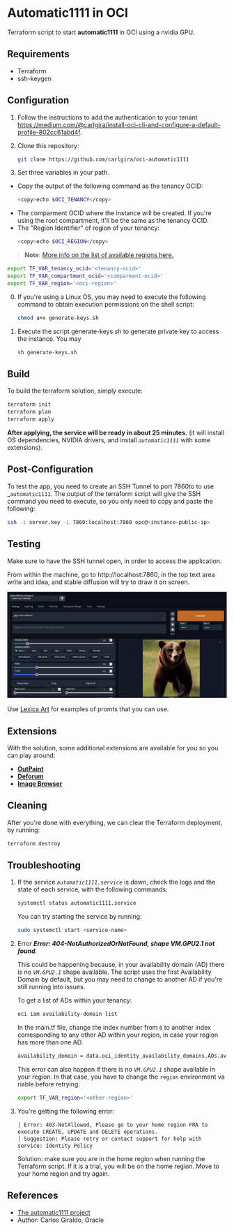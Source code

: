 # Automatic1111 in OCI
Terraform script to start **automatic1111** in OCI using a nvidia GPU.

## Requirements
- Terraform
- ssh-keygen

## Configuration

1. Follow the instructions to add the authentication to your tenant https://medium.com/@carlgira/install-oci-cli-and-configure-a-default-profile-802cc61abd4f.
2. Clone this repository:
    ```bash
    git clone https://github.com/carlgira/oci-automatic1111
    ```

3. Set three variables in your path. 
- Copy the output of the following command as the tenancy OCID:
    ```bash
    <copy>echo $OCI_TENANCY</copy>
    ```
- The comparment OCID where the instance will be created. If you're using the root compartment, it'll be the same as the tenancy OCID.
- The "Region Identifier" of region of your tenancy:
    ```bash
    <copy>echo $OCI_REGION</copy>
    ``` 

> **Note**: [More info on the list of available regions here.](https://docs.oracle.com/en-us/iaas/Content/General/Concepts/regions.htm)

```bash
export TF_VAR_tenancy_ocid='<tenancy-ocid>'
export TF_VAR_compartment_ocid='<comparment-ocid>'
export TF_VAR_region='<oci-region>'
```

0. If you're using a Linux OS, you may need to execute the following command to obtain execution permissions on the shell script:
    ```bash
    chmod a+x generate-keys.sh
    ```
1. Execute the script generate-keys.sh to generate private key to access the instance. You may 
    ```bash
    sh generate-keys.sh
    ```

## Build

To build the terraform solution, simply execute: 
```bash
terraform init
terraform plan
terraform apply
```

**After applying, the service will be ready in about 25 minutes.** (it will install OS dependencies, NVIDIA drivers, and install _`automatic1111`_ with some extensions).

## Post-Configuration
To test the app, you need to create an SSH Tunnel to port 7860to to use _`automatic1111`. The output of the terraform script will give the SSH command you need to execute, so you only need to copy and paste the following:

```bash
ssh -i server.key -L 7860:localhost:7860 opc@<instance-public-ip>
```

## Testing
Make sure to have the SSH tunnel open, in order to access the application.

From within the machine, go to http://localhost:7860, in the top text area write and idea, and stable diffusion will try to draw it on screen. 

<img src="images/stable-diffusion-webui.jpg" />

Use [Lexica Art](https://lexica.art/) for examples of promts that you can use.


## Extensions

With the solution, some additional extensions are available for you so you can play around:

- [**OutPaint**](https://github.com/zero01101/openOutpaint-webUI-extension)
- [**Deforum**](https://github.com/deforum-art/deforum-for-automatic1111-webui)
- [**Image Browser**](https://github.com/yfszzx/stable-diffusion-webui-images-browser)

## Cleaning 

After you're done with everything, we can clear the Terraform deployment, by running:

```bash
terraform destroy
```

## Troubleshooting

1. If the service _`automatic1111.service`_ is down, check the logs and the state of each service, with the following commands:

    ```bash
    systemctl status automatic1111.service
    ```

    You can try starting the service by running:

    ```bash
    sudo systemctl start <service-name>
    ```

2. Error ***Error: 404-NotAuthorizedOrNotFound, shape VM.GPU2.1 not found***.
   
    This could be happening because, in your availability domain (AD) there is no _`VM.GPU2.1`_ shape available. The script uses the first Availability Domain by default, but you may need to change to another AD if you're still running into issues.

    To get a list of ADs within your tenancy:

    ```bash
    oci iam availability-domain list
    ```

    In the main.tf file, change the index number from `0` to another index corresponding to any other AD within your region, in case your region has more than one AD.

    ```bash
    availability_domain = data.oci_identity_availability_domains.ADs.availability_domains[0].name
    ```

    This error can also happen if there is no _`VM.GPU2.1`_ shape available in your region. In that case, you have to change the `region` environment va riable before retrying:

    ```bash
    export TF_VAR_region='<other-region>'
    ```

3. You're getting the following error:
    ```
    │ Error: 403-NotAllowed, Please go to your home region FRA to execute CREATE, UPDATE and DELETE operations.
    │ Suggestion: Please retry or contact support for help with service: Identity Policy
    ```

    Solution: make sure you are in the home region when running the Terraform script. If it is a trial, you will be on the home region. Move to your home region and try again.

## References
- [The automatic1111 project](https://github.com/AUTOMATIC1111/)
- Author: Carlos Giraldo, Oracle